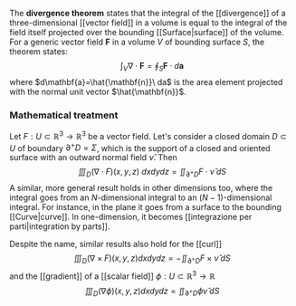 The **divergence theorem** states that the integral of the [[divergence]] of a three-dimensional [[vector field]] in a volume is equal to the integral of the field itself projected over the bounding [[Surface|surface]] of the volume. For a generic vector field $\mathbf{F}$ in a volume $V$ of bounding surface $S$, the theorem states:
$$\int_{V}\nabla\cdot\mathbf{F}=\oint_{S}\mathbf{F}\cdot d\mathbf{a}$$
where $d\mathbf{a}=\hat{\mathbf{n}}\ da$ is the area element projected with the normal unit vector $\hat{\mathbf{n}}$.
### Mathematical treatment
Let $F : U ⊂ \mathbb{R}^{3} → \mathbb{R}^{3}$ be a vector field. Let's consider a closed domain $D ⊂ U$ of boundary $∂^+D = \Sigma$, which is the support of a closed and oriented surface with an outward normal field $\hat{\nu}$.  Then
$$\iiint_{D}(\nabla\cdot F)(x,y,z)\ dxdydz=\iint_{\partial^+D}F\cdot\hat{\nu}\;dS$$
A similar, more general result holds in other dimensions too, where the integral goes from an $N$-dimensional integral to an $(N-1)$-dimensional integral. For instance, in the plane it goes from a surface to the bounding [[Curve|curve]]. In one-dimension, it becomes [[integrazione per parti|integration by parts]].

Despite the name, similar results also hold for the [[curl]]
$$\iiint_{D}(\nabla\times F)(x,y,z)dxdydz=-\iint_{\partial^+D}F\times\hat{\nu}\;dS$$
and the [[gradient]] of a [[scalar field]] $\phi:U\subset \mathbb{R}^{3}\rightarrow \mathbb{R}$
$$\iiint_{D}(\nabla\phi)(x,y,z)dxdydz=\iint_{\partial^+D}\phi\hat{\nu}\;dS$$

